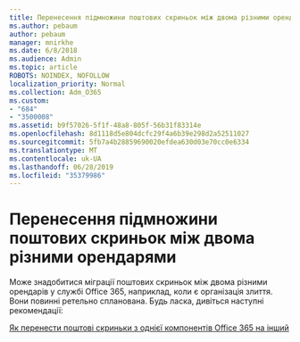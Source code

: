 ```yaml
---
title: Перенесення підмножини поштових скриньок між двома різними орендарями
ms.author: pebaum
author: pebaum
manager: mnirkhe
ms.date: 6/8/2018
ms.audience: Admin
ms.topic: article
ROBOTS: NOINDEX, NOFOLLOW
localization_priority: Normal
ms.collection: Adm_O365
ms.custom:
- "684"
- "3500008"
ms.assetid: b9f57026-5f1f-48a8-805f-56b31f83314e
ms.openlocfilehash: 8d1118d5e804dcfc29f4a6b39e298d2a52511027
ms.sourcegitcommit: 5fb7a4b28859690020efdea630d03e70cc0e6334
ms.translationtype: MT
ms.contentlocale: uk-UA
ms.lasthandoff: 06/28/2019
ms.locfileid: "35379986"
---
```

# <a name="migrate-mailboxes-between-two-different-tenants"></a>Перенесення підмножини поштових скриньок між двома різними орендарями

Може знадобитися міграції поштових скриньок між двома різними орендарів у службі Office 365, наприклад, коли є організація злиття. Вони повинні ретельно спланована. Будь ласка, дивіться наступні рекомендації:
  
[Як перенести поштові скриньки з однієї компонентів Office 365 на інший](https://support.office.com/article/how-to-migrate-mailboxes-from-one-office-365-tenant-to-another-65af7d77-3e79-44d4-9173-04fd991358b7)
  